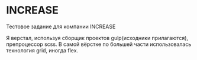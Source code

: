 # INCREASE
Тестовое задание для компании INCREASE 

Я верстал, используя сборщик проектов gulp(исходники прилагаются), препроцессор scss. В самой вёрстке по большей части использовалась технология grid, иногда flex.  
